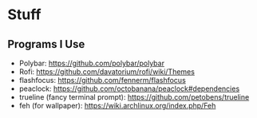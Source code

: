 # Stuff

## Programs I Use
* Polybar: https://github.com/polybar/polybar
* Rofi: https://github.com/davatorium/rofi/wiki/Themes
* flashfocus: https://github.com/fennerm/flashfocus
* peaclock: https://github.com/octobanana/peaclock#dependencies
* trueline (fancy terminal prompt): https://github.com/petobens/trueline
* feh (for wallpaper): https://wiki.archlinux.org/index.php/Feh
